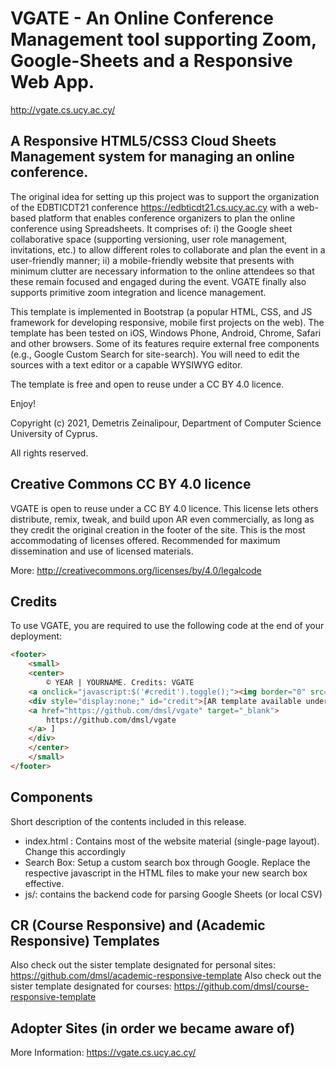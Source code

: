 # VGATE - An Online Conference Management tool supporting Zoom, Google-Sheets and a Responsive Web App.

http://vgate.cs.ucy.ac.cy/

## A Responsive HTML5/CSS3 Cloud Sheets Management system for managing an online conference.

The original idea for setting up this project was to support the organization of the EDBTICDT21 conference https://edbticdt21.cs.ucy.ac.cy  with a web-based platform that enables conference organizers to plan the online conference using Spreadsheets. It comprises of: i) the Google sheet collaborative space (supporting versioning, user role management, invitations, etc.) to allow different roles to collaborate and plan the event in a user-friendly manner; ii) a mobile-friendly website that presents with minimum clutter are necessary information to the online attendees so that these remain focused and engaged during the event. VGATE finally also supports primitive zoom integration and licence management.

This template is implemented in Bootstrap (a popular HTML, CSS, and JS framework for developing responsive, mobile first projects on the web). The template has been tested on iOS, Windows Phone, Android, Chrome, Safari and other browsers. Some of its features require external free components (e.g., Google Custom Search for site-search). You will need to edit the sources with a text editor or a capable WYSIWYG editor.

The template is free and open to reuse under a CC BY 4.0 licence.

Enjoy!

Copyright (c) 2021, Demetris Zeinalipour, Department of Computer Science
University of Cyprus.

All rights reserved.

## Creative Commons CC BY 4.0 licence 

VGATE is open to reuse under a CC BY 4.0 licence. This license lets others distribute, remix, tweak, and build upon AR even commercially, as long as they credit the original creation in the footer of the site. This is the most accommodating of licenses offered. Recommended for maximum dissemination and use of licensed materials.

More: http://creativecommons.org/licenses/by/4.0/legalcode

## Credits

To use VGATE, you are required to use the following code at the end of your deployment:
```html
<footer>
    <small>
    <center>
        © YEAR | YOURNAME. Credits: VGATE
    <a onclick="javascript:$('#credit').toggle();"><img border="0" src="images/ccby.png"/></a>
    <div style="display:none;" id="credit">[AR template available under Creative Commons CC BY 4.0 licence: 
    <a href="https://github.com/dmsl/vgate" target="_blank">
        https://github.com/dmsl/vgate
    </a> ]
    </div>
    </center>
    </small>
</footer>
```

## Components 

Short description of the contents included in this release.

- index.html : Contains most of the website material (single-page layout). Change this accordingly
- Search Box: Setup a custom search box through Google. Replace the respective javascript in the HTML files to make your new search box effective.
- js/: contains the backend code for parsing Google Sheets (or local CSV)

## CR (Course Responsive) and (Academic Responsive) Templates

Also check out the sister template designated for personal sites: https://github.com/dmsl/academic-responsive-template
Also check out the sister template designated for courses: https://github.com/dmsl/course-responsive-template

## Adopter Sites (in order we became aware of)

More Information: https://vgate.cs.ucy.ac.cy/

